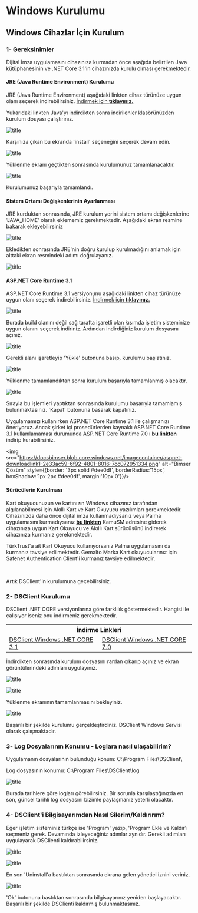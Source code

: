 ﻿---
sidebar_label: Windows Kurulumu
sidebar_position: 1
custom_edit_url: ""
---
# Windows Kurulumu
## Windows Cihazlar İçin Kurulum

### 1- Gereksinimler

Dijital İmza uygulamasını cihazınıza kurmadan önce aşağıda belirtilen Java kütüphanesinin ve .NET Core 3.1'in cihazınızda kurulu olması gerekmektedir.

#### JRE (Java Runtime Environment) Kurulumu
JRE (Java Runtime Environment) aşağıdaki linkten cihaz türünüze uygun olanı seçerek indirebilirsiniz. [İndirmek için <strong>tıklayınız.</strong>](https://www.java.com/tr/download/manual.jsp)

Yukarıdaki linkten Java'yı indirdikten sonra indirilenler klasörünüzden kurulum dosyası çalıştırınız.

![title](https://docsbimser.blob.core.windows.net/imagecontainer/auto-upload6b3034bb-de50-499d-a550-459f1a8a6675)


Karşınıza çıkan bu ekranda 'install' seçeneğini seçerek devam edin.

![title](https://docsbimser.blob.core.windows.net/imagecontainer/auto-upload81306133-840b-44d9-ab6b-75a078f463ff)

Yüklenme ekranı geçtikten sonrasında kurulumunuz tamamlanacaktır.

![title](https://docsbimser.blob.core.windows.net/imagecontainer/auto-uploadba31721f-4cae-4be9-819e-3c14dd4c50fb)

Kurulumunuz başarıyla tamamlandı.

#### Sistem Ortamı Değişkenlerinin Ayarlanması
JRE kurduktan sonrasında, JRE kurulum yerini sistem ortamı değişkenlerine 'JAVA_HOME' olarak eklememiz gerekmektedir. 
Aşağıdaki ekran resmine bakarak ekleyebilirsiniz

![title](https://docsbimser.blob.core.windows.net/imagecontainer/javahome-07be036f-614c-4e03-8fd0-1c6fe6eee1c1.png)

Ekledikten sonrasında JRE'nin doğru kurulup kurulmadığını anlamak için alttaki ekran resmindeki adımı doğrulayanız.

![title](https://docsbimser.blob.core.windows.net/imagecontainer/cacerts-23970656-ddcb-41cd-aee1-b9f1375f0b44.png)

#### ASP.NET Core Runtime 3.1
ASP.NET Core Runtime 3.1 versiyonunu aşağıdaki linkten cihaz türünüze uygun olanı seçerek indirebilirsiniz. [İndirmek için <strong>tıklayınız.</strong>](https://dotnet.microsoft.com/en-us/download/dotnet/3.1)

![title](https://docsbimser.blob.core.windows.net/imagecontainer/auto-upload57c25ced-a044-4ef1-b9b7-b548f3a9a244)

Burada build olanını değil sağ tarafta işaretli olan kısımda işletim sisteminize uygun olanını seçerek indiriniz. Ardından indirdiğiniz kurulum dosyasını açınız.

![title](https://docsbimser.blob.core.windows.net/imagecontainer/auto-upload10770b5d-5041-43aa-a9b9-d5f7d563341c)

Gerekli alanı işaretleyip 'Yükle' butonuna basıp, kurulumu başlatınız.

![title](https://docsbimser.blob.core.windows.net/imagecontainer/auto-upload0156f2e7-ed3d-4d70-9c4e-ca465c7de067)

Yüklenme tamamlandıktan sonra kurulum başarıyla tamamlanmış olacaktır.

![title](https://docsbimser.blob.core.windows.net/imagecontainer/auto-upload91bb5b2f-5a80-4e2d-92e2-073bd9697ff4)

Sırayla bu işlemleri yaptıktan sonrasında kurulumu başarıyla tamamlamış bulunmaktasınız. 'Kapat' butonuna basarak kapatınız.

Uygulamamızı kullanırken ASP.NET Core Runtime 3.1 ile çalışmanızı öneriyoruz. Ancak şirket içi prosedürlerden kaynaklı ASP.NET Core Runtime 3.1 kullanılamaması durumunda ASP.NET Core Runtime 7.0 ı <a href ="https://dotnet.microsoft.com/en-us/download/dotnet/7.0"><b>bu linkten</b></a> indirip kurabilirsiniz.

<img src="https://docsbimser.blob.core.windows.net/imagecontainer/aspnet-downloadlink1-2e33ac59-6f92-4801-8016-7cc072951334.png" alt="Bimser Çözüm" style={{border: '3px solid #dee0df', borderRadius:'15px', boxShadow:'1px 2px #dee0df', margin:'10px 0'}}/>

#### Sürücülerin Kurulması

Kart okuyucunuzun ve kartınızın Windows cihazınız tarafından algılanabilmesi için Akıllı Kart ve Kart Okuyucu yazılımları gerekmektedir. Cihazınızda daha önce dijital imza kullanmadıysanız veya Palma uygulamasını kurmadıysanız [<strong>bu linkten</strong>](https://kamusm.bilgem.tubitak.gov.tr/islemler/surucu_yukleme_servisi/) KamuSM adresine giderek cihazınıza uygun Kart Okuyucu ve Akıllı Kart sürücüsünü indirerek cihazınıza kurmanız gerekmektedir.

TürkTrust'a ait Kart Okuyucu kullanıyorsanız Palma uygulamasını da kurmanız tavsiye edilmektedir.
Gemalto Marka Kart okuyucularınız için Safenet Authentication Client'i kurmanız tavsiye edilmektedir.

<br/>

Artık DSClient'in kurulumuna geçebilirsiniz.

### 2- DSClient Kurulumu

DSClient .NET CORE versiyonlarına göre farklılık göstermektedir. Hangisi ile çalışıyor iseniz onu indirmeniz gerekmektedir. 

<table >
    <tr>
        <th colspan="2">İndirme Linkleri</th>
    </tr>
    <tr>
    <td><a href="https://portal.synergynow.io/#/_redirect/XailsZSvf6feV5FIWSuCTd" >DSClient Windows .NET CORE 3.1</a></td>
    <td><a href="https://portal.synergynow.io/#/_redirect/z3A753gCaVfL7BQMD8Z8Qu" >DSClient Windows .NET CORE 7.0</a></td>
    </tr>
</table>


İndirdikten sonrasında kurulum dosyasını rardan çıkarıp açınız ve ekran görüntülerindeki adımları uygulayınız.

<!-- ![title](https://docsbimser.blob.core.windows.net/imagecontainer/auto-upload48f17684-674c-47ec-9a53-92b93cd89b5d)

![title](https://docsbimser.blob.core.windows.net/imagecontainer/auto-upload504cc180-40da-4c8c-838e-c9b438c76990) -->

![title](https://docsbimser.blob.core.windows.net/imagecontainer/auto-upload66e21432-d514-46cb-8278-2d297dd3d2bc)

![title](https://docsbimser.blob.core.windows.net/imagecontainer/auto-upload8997fa9f-f1f4-4a54-9ab9-ff88c5162eb7)

Yüklenme ekranının tamamlanmasını bekleyiniz.

![title](https://docsbimser.blob.core.windows.net/imagecontainer/auto-uploadbc7f0716-a038-4a94-8ee2-054320161392)

Başarılı bir şekilde kurulumu gerçekleştirdiniz. DSClient Windows Servisi olarak çalışmaktadır.

### 3- Log Dosyalarının Konumu - Loglara nasıl ulaşabilirim?

Uygulamanın dosyalarının bulunduğu konum: C:\Program Files\DSClient\

Log dosyasının konumu: C:\Program Files\DSClient\log

![title](https://docsbimser.blob.core.windows.net/imagecontainer/auto-uploadf1dd684d-84a7-4d35-be2f-c03f817c4651)

Burada tarihlere göre logları görebilirsiniz. Bir sorunla karşılaştığınızda en son, güncel tarihli log dosyasını bizimle paylaşmanız yeterli olacaktır.

### 4- DSClient'i Bilgisayarımdan Nasıl Silerim/Kaldırırım?

Eğer işletim sisteminiz türkçe ise 'Program' yazıp, 'Program Ekle ve Kaldır'ı seçmeniz gerek. Devamında izleyeceğiniz adımlar aynıdır. Gerekli adımları uygulayarak DSClienti kaldırabilirsiniz.

![title](https://docsbimser.blob.core.windows.net/imagecontainer/auto-upload8f6024dd-2782-405d-9bad-9dbacedd7d4b)

![title](https://docsbimser.blob.core.windows.net/imagecontainer/auto-upload40b278c3-5a08-4cd5-8337-35df8e086d0d)

En son 'Uninstall'a bastıktan sonrasında ekrana gelen yönetici iznini veriniz.

![title](https://docsbimser.blob.core.windows.net/imagecontainer/auto-uploadbb616463-c4eb-46cc-b7d8-09b96f4311e9)

'Ok' butonuna bastıktan sonrasında bilgisayarınız yeniden başlayacaktır. Başarılı bir şekilde DSClienti kaldırmış bulunmaktasınız.



